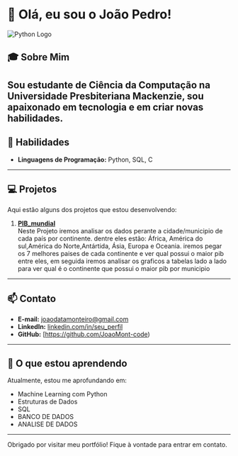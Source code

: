 # 👋 Olá, eu sou o João Pedro!

![Python Logo](https://www.google.com/url?sa=i&url=https%3A%2F%2Fwww.cleanpng.com%2Fpng-python-computer-icons-programming-language-executa-7247110%2F&psig=AOvVaw0Nhw0u9qtF4VqGUrIKRHzE&ust=1729218516266000&source=images&cd=vfe&opi=89978449&ved=0CBEQjRxqFwoTCOiezYyvlIkDFQAAAAAdAAAAABAI)

## 🎓 Sobre Mim

Sou estudante de Ciência da Computação na **Universidade Presbiteriana Mackenzie**, sou apaixonado em tecnologia e em criar novas habilidades.
---

## 🔧 Habilidades

- **Linguagens de Programação:** Python, SQL, C

---

## 💻 Projetos

Aqui estão alguns dos projetos que estou desenvolvendo:

1. **[PIB_mundial](https://github.com/JoaoMont-code/Pib_Mundial)**  
     Neste Projeto iremos analisar os dados perante a cidade/municipio de cada país por continente. dentre eles estão: África, América do sul,América do Norte,Antártida, Ásia, Europa e Oceania. iremos pegar os 7 melhores paises de cada continente e ver qual possui o maior pib entre eles, em seguida iremos analisar os graficos a tabelas lado a lado para ver qual é o continente que possui o maior pib por municipio

---

## 📫 Contato

- **E-mail:** [joaodatamonteiro@gmail.com](https://mail.google.com/mail/u/0/?hl=pt-BR#inbox)
- **LinkedIn:** [linkedin.com/in/seu_perfil](https://www.linkedin.com/in/jo%C3%A3o-pedro-pereira-monteiro-401a9b317/)
- **GitHub:** [https://github.com/JoaoMont-code)

---

## 🌱 O que estou aprendendo

Atualmente, estou me aprofundando em:

- Machine Learning com Python
- Estruturas de Dados
- SQL
- BANCO DE DADOS
- ANALISE DE DADOS

---


Obrigado por visitar meu portfólio! Fique à vontade para entrar em contato.
